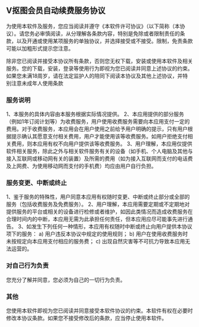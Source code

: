 ## V抠图会员自动续费服务协议

为使用本软件及服务，您应当阅读并遵守《本软件许可协议》（以下简称（本协议）。请您务必审慎阅读，从分理解各条款内容，特别是免除或者限制责任的条款，以及开通或使用某项服务的单独协议，并选择接受或不接受。限制，免责条款可能以加粗形式提示您注意。

除非您已阅读并接受本协议所有条款，否则您无权下载，安装或使用本软件及相关服务。您的下载，安装，登录等使用行为即视为您已阅读并同意上述协议的约束。 如果您未满18周岁，请在法定监护人的陪同下阅读本协议及其他上述协议，并特别注意未成年人使用条款
 
### 服务说明
1、本服务的具体内容由本服务根据实际情况提供。 
2、本应用提供的部分服务（例如1年订阅计划等）为收费服务，用户使用收费服务需要向本应用支付一定的费用。对于收费服务，本应用会在用户使用之前给予用户明确的提示，只有用户根据提示确认其愿意支付相关费用，用户才能使用该等收费服务。如用户拒绝支付相关费用，则本应用有权不向用户提供该等收费服务。 
3、用户理解，本应用仅提供软件相关服务，除此之外与相关软件服务有关的设备（如手机、个人电脑及其他与接入互联网或移动网有关的装置）及所需的费用（如为接入互联网而支付的电话费及上网费、为使用移动网而支付的手机费）均应由用户自行负担。 


### 服务变更、中断或终止
1、鉴于服务的特殊性，用户同意本应用有权随时变更、中断或终止部分或全部的服务（包括收费服务及免费服务）。 
2、用户理解，本应用需要定期或不定期地对提供服务的平台或相关的设备进行检修或者维护，如因此类情况而造成收费服务在合理时间内的中断，本应用无需为此承担任何责任，但本应用应尽可能事先进行通告。 
3、如发生下列任何一种情形，本应用有权随时中断或终止向用户提供本协议项下的服务： 
a) 用户违反本协议中规定的使用规则； 
b) 用户在使用收费服务时未按规定向本应用支付相应的服务费； 
c) 出现自然灾害等不可抗力导致本应用无法运营的。 

### 对自己行为负责
您充分了解并同意，您必须为自己的一切行为负责。

### 其他
您使用本软件即视为您已阅读并同意接受本软件协议的约束。本软件有权在必要时修改本协议条款。如果您不接受修改后的条款，应当停止使用本软件。
